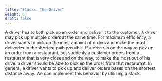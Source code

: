 ```yaml
---
title: "Stacks: The Driver"
weight: 6
draft: false
---
```


A driver has to both pick up an order and deliver it to the customer. A driver may pick up multiple orders at the same time. For maximum efficiency, a driver wants to pick up the most amount of orders and make the most deliveries in the shortest path possible. If a driver is on the way to pick up an order from a restaurant, but suddenly a customer orders from a restaurant that is very close and on the way, to make the most out of his drive, a driver should be able to pick up the order from that restaurant. In general, a driver wants to pick up and deliver orders based on the shortest distance away. We can implement this behavior by utilizing a stack.
